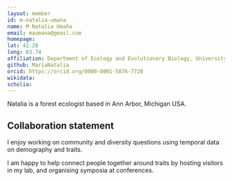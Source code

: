 ```yaml
---
layout: member
id: m-natalia-umana
name: M Natalia Umaña
email: maumana@gmail.com
homepage:
lat: 42.28
long: 83.74
affiliation: Department of Ecology and Evolutionary Biology, University of Michigan
github: MariaNatalia
orcid: https://orcid.org/0000-0001-5876-7720
wikidata: 
scholia: 
---
```


Natalia is a forest ecologist based in Ann Arbor, Michigan USA. 

## Collaboration statement
I enjoy working on community and diversity questions using temporal data on demography and traits. 

I am happy to help connect people together around traits by hosting visitors in my lab, and organising symposia at conferences.
